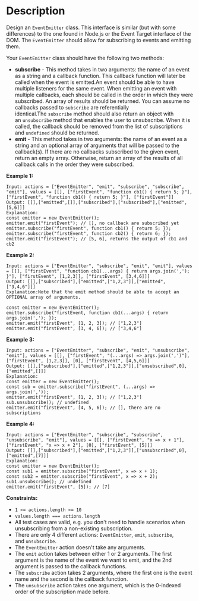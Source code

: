 # Description

Design an `EventEmitter` class. This interface is similar (but with some differences) to the one found in Node.js or the Event Target interface of the DOM. The `EventEmitter` should allow for subscribing to events and emitting them.

Your `EventEmitter` class should have the following two methods:

- **subscribe** - This method takes in two arguments: the name of an event as a string and a callback function. This callback function will later be called when the event is emitted.An event should be able to have multiple listeners for the same event. When emitting an event with multiple callbacks, each should be called in the order in which they were subscribed. An array of results should be returned. You can assume no callbacks passed to `subscribe` are referentially identical.The `subscribe` method should also return an object with an `unsubscribe` method that enables the user to unsubscribe. When it is called, the callback should be removed from the list of subscriptions and `undefined` should be returned.
- **emit** - This method takes in two arguments: the name of an event as a string and an optional array of arguments that will be passed to the callback(s). If there are no callbacks subscribed to the given event, return an empty array. Otherwise, return an array of the results of all callback calls in the order they were subscribed.

**Example 1:**

```
Input: actions = ["EventEmitter", "emit", "subscribe", "subscribe", "emit"], values = [[], ["firstEvent", "function cb1() { return 5; }"],  ["firstEvent", "function cb1() { return 5; }"], ["firstEvent"]]
Output: [[],["emitted",[]],["subscribed"],["subscribed"],["emitted",[5,6]]]
Explanation:
const emitter = new EventEmitter();
emitter.emit("firstEvent"); // [], no callback are subscribed yet
emitter.subscribe("firstEvent", function cb1() { return 5; });
emitter.subscribe("firstEvent", function cb2() { return 6; });
emitter.emit("firstEvent"); // [5, 6], returns the output of cb1 and cb2

```

**Example 2:**

```
Input: actions = ["EventEmitter", "subscribe", "emit", "emit"], values = [[], ["firstEvent", "function cb1(...args) { return args.join(','); }"], ["firstEvent", [1,2,3]], ["firstEvent", [3,4,6]]]
Output: [[],["subscribed"],["emitted",["1,2,3"]],["emitted",["3,4,6"]]]
Explanation:Note that the emit method should be able to accept an OPTIONAL array of arguments.

const emitter = new EventEmitter();
emitter.subscribe("firstEvent, function cb1(...args) { return args.join(','); });
emitter.emit("firstEvent", [1, 2, 3]); // ["1,2,3"]
emitter.emit("firstEvent", [3, 4, 6]); // ["3,4,6"]

```

**Example 3:**

```
Input: actions = ["EventEmitter", "subscribe", "emit", "unsubscribe", "emit"], values = [[], ["firstEvent", "(...args) => args.join(',')"], ["firstEvent", [1,2,3]], [0], ["firstEvent", [4,5,6]]]
Output: [[],["subscribed"],["emitted",["1,2,3"]],["unsubscribed",0],["emitted",[]]]
Explanation:
const emitter = new EventEmitter();
const sub = emitter.subscribe("firstEvent", (...args) => args.join(','));
emitter.emit("firstEvent", [1, 2, 3]); // ["1,2,3"]
sub.unsubscribe(); // undefined
emitter.emit("firstEvent", [4, 5, 6]); // [], there are no subscriptions

```

**Example 4:**

```
Input: actions = ["EventEmitter", "subscribe", "subscribe", "unsubscribe", "emit"], values = [[], ["firstEvent", "x => x + 1"], ["firstEvent", "x => x + 2"], [0], ["firstEvent", [5]]]
Output: [[],["subscribed"],["emitted",["1,2,3"]],["unsubscribed",0],["emitted",[7]]]
Explanation:
const emitter = new EventEmitter();
const sub1 = emitter.subscribe("firstEvent", x => x + 1);
const sub2 = emitter.subscribe("firstEvent", x => x + 2);
sub1.unsubscribe(); // undefined
emitter.emit("firstEvent", [5]); // [7]
```

**Constraints:**

- `1 <= actions.length <= 10`
- `values.length === actions.length`
- All test cases are valid, e.g. you don't need to handle scenarios when unsubscribing from a non-existing subscription.
- There are only 4 different actions: `EventEmitter`, `emit`, `subscribe`, and `unsubscribe`.
- The `EventEmitter` action doesn't take any arguments.
- The `emit` action takes between either 1 or 2 arguments. The first argument is the name of the event we want to emit, and the 2nd argument is passed to the callback functions.
- The `subscribe` action takes 2 arguments, where the first one is the event name and the second is the callback function.
- The `unsubscribe` action takes one argument, which is the 0-indexed order of the subscription made before.

